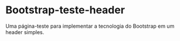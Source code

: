 # Bootstrap-teste-header
Uma página-teste para implementar a tecnologia do Bootstrap em um header simples.
